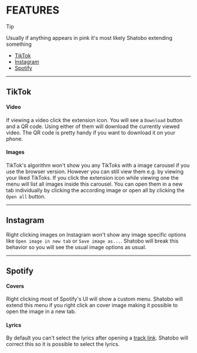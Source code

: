 # FEATURES <!-- omit from toc -->

> [!tip]
> Usually if anything appears in pink it's most likely Shatobo extending something

- [TikTok](#tiktok)
- [Instagram](#instagram)
- [Spotify](#spotify)

---

## TikTok

#### Video <!-- omit from toc -->
If viewing a video click the extension icon. You will see a `Download` button and a QR code. Using
either of them will download the currently viewed video. The QR code is pretty handy if you want to
download it on your phone.

#### Images <!-- omit from toc -->

TikTok's algorithm won't show you any TikToks with a image carousel if you use the browser version.
However you can still view them e.g. by viewing your liked TikToks. If you click the extension icon
while viewing one the menu will list all images inside this carousel. You can open them in a new tab
individually by clicking the according image or open all by clicking the `Open all` button.

---

## Instagram
Right clicking images on Instagram won't show any image specific options like `Open image in new tab`
or `Save image as...`. Shatobo will break this behavior so you will see the usual image options as
usual.

---

## Spotify

#### Covers <!-- omit from toc -->

Right clicking most of Spotify's UI will show a custom menu. Shatobo will extend this menu if you
right click an cover image making it possible to open the image in a new tab.

#### Lyrics <!-- omit from toc -->

By default you can't select the lyrics after opening a [track link](https://open.spotify.com/track/4ER6nCcTKGMC1405EtHUy5). Shatobo will correct this so it is possible to select the lyrics.
